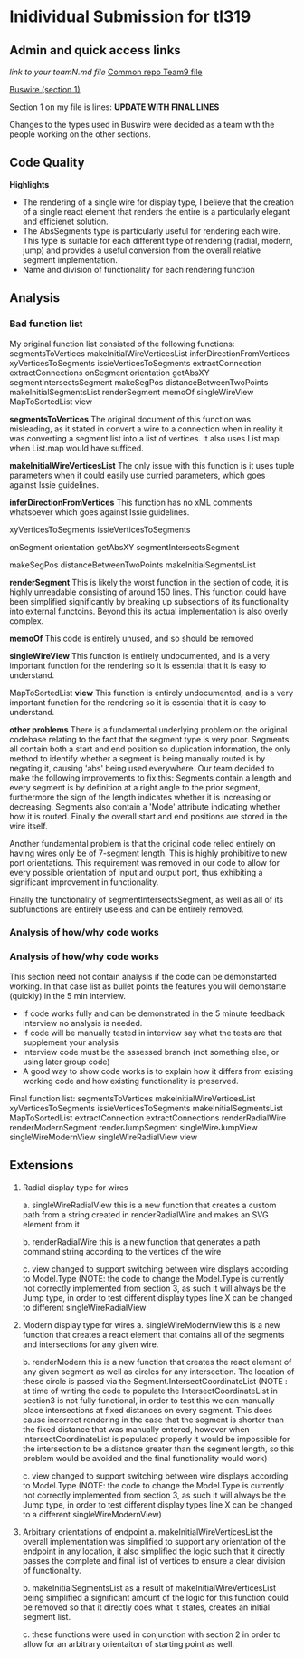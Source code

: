# Inidividual Submission for tl319

## Admin and quick access links

*link to your teamN.md file*
[Common repo Team9 file](https://github.com/tomcl/hlp22docs/blob/main/Team9.md)

[Buswire (section 1)](src/renderer/drawblock/buswire.fs)

Section 1 on my file is lines: **UPDATE WITH FINAL LINES**

Changes to the types used in Buswire were decided as a team with the people working on the other sections.

## Code Quality

**Highlights**
* The rendering of a single wire for display type, I believe that the creation of a single react element that renders the entire is a particularly elegant and efficienet solution.
* The AbsSegments type is particularly useful for rendering each wire. This type is suitable for each different type of rendering (radial, modern, jump) and provides a useful conversion from the overall relative segment implementation. 
* Name and division of functionality for each rendering function

## Analysis
### Bad function list
My original function list consisted of the following functions:
segmentsToVertices
makeInitialWireVerticesList
inferDirectionFromVertices
xyVerticesToSegments
issieVerticesToSegments
extractConnection
extractConnections
onSegment
orientation
getAbsXY
segmentIntersectsSegment
makeSegPos
distanceBetweenTwoPoints
makeInitialSegmentsList
renderSegment
memoOf
singleWireView
MapToSortedList
view

**segmentsToVertices**
The original document of this function was misleading, as it stated in convert a wire to a connection when in reality it was converting a segment list into a list of vertices. It also uses List.mapi when List.map would have sufficed.

**makeInitialWireVerticesList**
The only issue with this function is it uses tuple parameters when it could easily use curried parameters, which goes against Issie guidelines.

**inferDirectionFromVertices**
This function has no xML comments whatsoever which goes against Issie guidelines. 

xyVerticesToSegments
issieVerticesToSegments

onSegment
orientation
getAbsXY
segmentIntersectsSegment

makeSegPos
distanceBetweenTwoPoints
makeInitialSegmentsList

**renderSegment**
This is likely the worst function in the section of code, it is highly unreadable consisting of around 150 lines. This function could have been simplified significantly by breaking up subsections of its functionality into external functoins. Beyond this its actual implementation is also overly complex. 

**memoOf**
This code is entirely unused, and so should be removed

**singleWireView**
This function is entirely undocumented, and is a very important function for the rendering so it is essential that it is easy to understand.

MapToSortedList
**view**
This function is entirely undocumented, and is a very important function for the rendering so it is essential that it is easy to understand.

**other problems**
There is a fundamental underlying problem on the original codebase relating to the fact that the segment type is very poor. Segments all contain both a start and end position so duplication information, the only method to identify whether a segment is being manually routed is by negating it, causing 'abs' being used everywhere. Our team decided to make the following improvements to fix this: Segments contain a length and every segment is by definition at a right angle to the prior segment, furthermore the sign of the length indicates whether it is increasing or decreasing. Segments also contain a 'Mode' attribute indicating whether how it is routed. Finally the overall start and end positions are stored in the wire itself. 

Another fundamental problem is that the original code relied entirely on having wires only be of 7-segment length. This is highly prohibitive to new port orientations. This requirement was removed in our code to allow for every possible orientation of input and output port, thus exhibiting a significant improvement in functionality.

Finally the functionality of segmentIntersectsSegment, as well as all of its subfunctions are entirely useless and can be entirely removed.

### Analysis of how/why code works
### Analysis of how/why code works

This section need not contain analysis if the code can be demonstarted working. In 
that case list as bullet points the features you will demonstarte (quickly) in the 5 min
interview.

* If code works fully and can be demonstrated in the 5 minute feedback interview no analysis is needed. 
* If code will be manually tested in interview say what the tests are that supplement your analysis
* Interview code must be the assessed branch (not something else, or using later group code)
* A good way to show code works is to explain how it differs from existing working code and how existing
functionality is preserved.

Final function list:
segmentsToVertices 
makeInitialWireVerticesList
xyVerticesToSegments
issieVerticesToSegments
makeInitialSegmentsList
MapToSortedList
extractConnection
extractConnections
renderRadialWire
renderModernSegment
renderJumpSegment
singleWireJumpView
singleWireModernView
singleWireRadialView
view


## Extensions

1.  Radial display type for wires

     a. singleWireRadialView this is a new function that creates a custom path from a string created in renderRadialWire and makes an SVG element from it

     b. renderRadialWire this is a new function that generates a path command string according to the vertices of the wire
     
     c. view changed to support switching between wire displays according to Model.Type 
     (NOTE: the code to change the Model.Type is currently not correctly implemented from section 3, as such it will always be the Jump type, in order to test different display types line X can be changed to different singleWireRadialView

2. Modern display type for wires
     a. singleWireModernView this is a new function that creates a react element that contains all of the segments and intersections for any given wire. 
     
     b. renderModern this is a new function that creates the react element of any given segment as well as circles for any intersection. The location of these circle is passed via the Segment.IntersectCoordinateList
     (NOTE : at time of writing the code to populate the IntersectCoordinateList in section3  is not fully functional, in order to test this we can manually place intersections at fixed distances on every segment. This does cause incorrect rendering in the case that the segment is shorter than the fixed distance that was manually entered, however when IntersectCoordinateList is populated properly it would be impossible for the intersection to be a distance greater than the segment length, so this problem would be avoided and the final functionality would work)
     
     c. view changed to support switching between wire displays according to Model.Type 
     (NOTE: the code to change the Model.Type is currently not correctly implemented from section 3, as such it will always be the Jump type, in order to test different display types line X can be changed to a different singleWireModernView)


3. Arbitrary orientations of endpoint
   a. makeInitialWireVerticesList the overall implementation was simplified to support any orientation of the endpoint in any location, it also simplified the logic such that it directly passes the complete and final list of vertices to ensure a clear division of functionality.

   b. makeInitialSegmentsList as a result of makeInitialWireVerticesList being simplified a significant amount of the logic for this function could be removed so that it directly does what it states, creates an initial segment list. 

   c. these functions were used in conjunction with section 2 in order to allow for an arbitrary orientaiton of starting point as well.
   